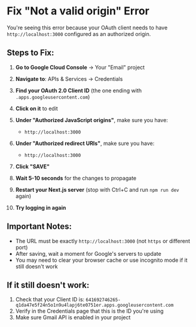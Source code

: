 # Fix "Not a valid origin" Error

You're seeing this error because your OAuth client needs to have `http://localhost:3000` configured as an authorized origin.

## Steps to Fix:

1. **Go to Google Cloud Console** → Your "Email" project

2. **Navigate to**: APIs & Services → Credentials

3. **Find your OAuth 2.0 Client ID** (the one ending with `.apps.googleusercontent.com`)

4. **Click on it** to edit

5. **Under "Authorized JavaScript origins"**, make sure you have:
   - `http://localhost:3000`

6. **Under "Authorized redirect URIs"**, make sure you have:
   - `http://localhost:3000`

7. **Click "SAVE"**

8. **Wait 5-10 seconds** for the changes to propagate

9. **Restart your Next.js server** (stop with Ctrl+C and run `npm run dev` again)

10. **Try logging in again**

## Important Notes:

- The URL must be exactly `http://localhost:3000` (not `https` or different port)
- After saving, wait a moment for Google's servers to update
- You may need to clear your browser cache or use incognito mode if it still doesn't work

## If it still doesn't work:

1. Check that your Client ID is: `641692746265-q1da47e5f24n5o1n9u4lapj6te0751er.apps.googleusercontent.com`
2. Verify in the Credentials page that this is the ID you're using
3. Make sure Gmail API is enabled in your project
